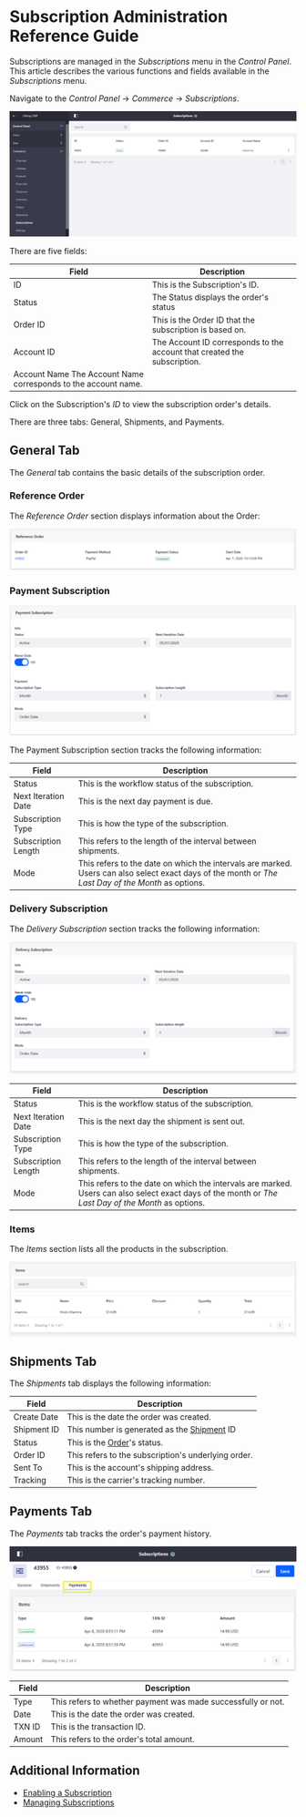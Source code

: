 # Subscription Administration Reference Guide

Subscriptions are managed in the _Subscriptions_ menu in the _Control Panel_. This article describes the various functions and fields available in the _Subscriptions_ menu.

Navigate to the _Control Panel_ &rarr; _Commerce_ &rarr; _Subscriptions_.

![Subscriptions Management](./subscription-administration-reference-guide/images/01.png)

There are five fields:

| Field | Description |
| --- | --- |
| ID | This is the Subscription's ID. |
| Status | The Status displays the order's status |
| Order ID | This is the Order ID that the subscription is based on. |
| Account ID | The Account ID corresponds to the account that created the subscription. |
| Account Name  The Account Name corresponds to the account name.||

Click on the Subscription's _ID_ to view the subscription order's details.

There are three tabs: General, Shipments, and Payments.

## General Tab

The _General_ tab contains the basic details of the subscription order.

### Reference Order

The _Reference Order_ section displays information about the Order:

![Payments section](./subscription-administration-reference-guide/images/02.png)

### Payment Subscription

![Reference](./subscription-administration-reference-guide/images/03.png)

The Payment Subscription section tracks the following information:

| Field | Description |
| --- | --- |
| Status | This is the workflow status of the subscription. |
| Next Iteration Date | This is the next day payment is due. |
| Subscription Type | This is how the type of the subscription. |
| Subscription Length | This refers to the length of the interval between shipments. |
| Mode | This refers to the date on which the intervals are marked. Users can also select exact days of the month or _The Last Day of the Month_ as options.  |

### Delivery Subscription

The _Delivery Subscription_ section tracks the following information:

![Delivery](./subscription-administration-reference-guide/images/04.png)

| Field | Description |
| --- | --- |
| Status | This is the workflow status of the subscription. |
| Next Iteration Date | This is the next day the shipment is sent out. |
| Subscription Type | This is how the type of the subscription. |
| Subscription Length | This refers to the length of the interval between shipments. |
| Mode | This refers to the date on which the intervals are marked. Users can also select exact days of the month or _The Last Day of the Month_ as options.  |

### Items

The _Items_ section lists all the products in the subscription.

![Items](./subscription-administration-reference-guide/images/05.png)

## Shipments Tab

The _Shipments_ tab displays the following information:

| Field | Description |
| --- | --- |
| Create Date | This is the date the order was created. |
| Shipment ID | This number is generated as the [Shipment](./managing-shipments/introduction-to-shipments.md) ID |
| Status | This is the [Order](./orders-menu.md)'s status. |
| Order ID | This refers to the subscription's underlying order. |
| Sent To | This is the account's shipping address. |
| Tracking | This is the carrier's tracking number. |

## Payments Tab

The _Payments_ tab tracks the order's payment history.

![Items](./subscription-administration-reference-guide/images/07.png)

| Field | Description |
| --- | --- |
| Type | This refers to whether payment was made successfully or not. |
| Date | This is the date the order was created. |
| TXN ID | This is the transaction ID. |
| Amount | This refers to the order's total amount. |

## Additional Information

* [Enabling a Subscription](../managing-a-catalog/creating-and-managing-products/products/enabling-a-subscription.md)
* [Managing Subscriptions](./managing-subscriptions.md)

